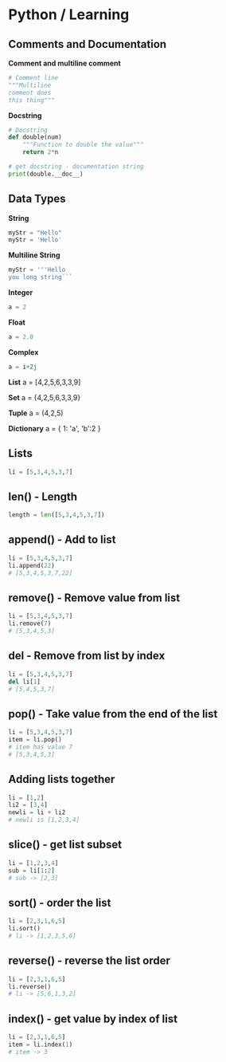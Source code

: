 # Python / Learning

## Comments and Documentation

**Comment and multiline comment**
```python
# Comment line
"""Multiline
comment does
this thing"""
```

**Docstring**
```python
# Docstring
def double(num)
    """Function to double the value"""
    return 2*n

# get docstring - documentation string
print(double.__doc__)

```


## Data Types

**String**
```python
myStr = "Hello"
myStr = 'Hello'
```

**Multiline String**
```python
myStr = '''Hello
you long string```
```

**Integer**
```python
a = 2
```


**Float**
```python
a = 2.0
```

**Complex**
```python
a = i+2j
```

**List**
a = [4,2,5,6,3,3,9]

**Set**
a = {4,2,5,6,3,3,9}

**Tuple**
a = (4,2,5)

**Dictionary**
a = { 1: 'a', 'b':2 }



## Lists

```python
li = [5,3,4,5,3,7]
```

## len() - Length

```python
length = len([5,3,4,5,3,7])
```

## append() - Add to list

```python
li = [5,3,4,5,3,7]
li.append(22)
# [5,3,4,5,3,7,22]
```

## remove() - Remove value from list

```python
li = [5,3,4,5,3,7]
li.remove(7)
# [5,3,4,5,3]
```

## del - Remove from list by index

```python
li = [5,3,4,5,3,7]
del li[1]
# [5,4,5,3,7]
```

## pop() - Take value from the end of the list

```python
li = [5,3,4,5,3,7]
item = li.pop()
# item has value 7
# [5,3,4,5,3]
```

## Adding lists together

```python
li = [1,2]
li2 = [3,4]
newli = li + li2
# newli is [1,2,3,4]
```

## slice() - get list subset

```python
li = [1,2,3,4]
sub = li[1:2]
# sub -> [2,3]
```

## sort() - order the list

```python
li = [2,3,1,6,5]
li.sort()
# li -> [1,2,3,5,6]
```

## reverse() - reverse the list order

```python
li = [2,3,1,6,5]
li.reverse()
# li -> [5,6,1,3,2]
```

## index() - get value by index of list

```python
li = [2,3,1,6,5]
item = li.index(1)
# item -> 3
```


